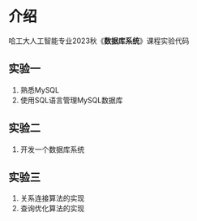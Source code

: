 # 介绍
哈工大人工智能专业2023秋《**数据库系统**》课程实验代码

## 实验一
1. 熟悉MySQL
2. 使用SQL语言管理MySQL数据库

## 实验二
1. 开发一个数据库系统

## 实验三
1. 关系连接算法的实现
2. 查询优化算法的实现